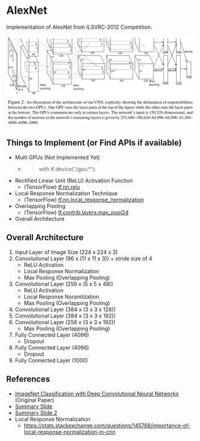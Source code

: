 # AlexNet
Implementation of AlexNet from ILSVRC-2012 Competition.

![AlexNet Architecture](./figure1.png)

## Things to Implement (or Find APIs if available)
- Multi GPUs (Not Implemented Yet)
   * > with tf.device('/gpu:*'):
- Rectified Linear Unit (ReLU) Activation Function
   * (TensorFlow) [tf.nn.relu](https://www.tensorflow.org/api_docs/python/tf/nn/relu)
- Local Response Normalization Technique
   * (TensorFlow) [tf.nn.local_response_normalization](https://www.tensorflow.org/api_docs/python/tf/nn/local_response_normalization)
- Overlapping Pooling
   * (TensorFlow) [tf.contrib.layers.max_pool2d](https://www.tensorflow.org/api_docs/python/tf/contrib/layers/max_pool2d)
- Overall Architecture

## Overall Architecture
1. Input Layer of Image Size (224 x 224 x 3)
2. Convolutional Layer (96 x (11 x 11 x 3)) + stride size of 4
   - ReLU Activation
   - Local Response Normalization
   - Max Pooling (Overlapping Pooling)
3. Convolutional Layer (256 x (5 x 5 x 48))
   - ReLU Activation
   - Local Response Noramlization
   - Max Pooling (Overlapping Pooling)
4. Convolutional Layer (384 x (3 x 3 x 128))
5. Convolutional Layer (384 x (3 x 3 x 192))
6. Convolutional Layer (256 x (3 x 3 x 192))
   - Max Pooling (Overlapping Pooling)
7. Fully Connected Layer (4096)
   - Dropout
8. Fully Connected Layer (4096)
   - Dropout
9. Fully Connected Layer (1000)


## References
- [ImageNet Classification with Deep Convolutional Neural Networks](https://papers.nips.cc/paper/4824-imagenet-classification-with-deep-convolutional-neural-networks.pdf) (Original Paper)
- [Summary Slide](http://cvml.ist.ac.at/courses/DLWT_W17/material/AlexNet.pdf)
- [Summary Slide 2](http://vision.stanford.edu/teaching/cs231b_spring1415/slides/alexnet_tugce_kyunghee.pdf)
- Local Response Normalization
  - https://stats.stackexchange.com/questions/145768/importance-of-local-response-normalization-in-cnn
